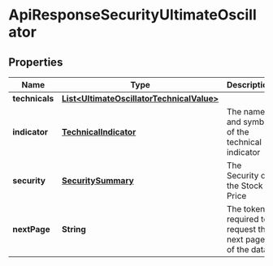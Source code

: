 
# ApiResponseSecurityUltimateOscillator

## Properties
Name | Type | Description | Notes
------------ | ------------- | ------------- | -------------
**technicals** | [**List&lt;UltimateOscillatorTechnicalValue&gt;**](UltimateOscillatorTechnicalValue.md) |  |  [optional]
**indicator** | [**TechnicalIndicator**](TechnicalIndicator.md) | The name and symbol of the technical indicator |  [optional]
**security** | [**SecuritySummary**](SecuritySummary.md) | The Security of the Stock Price |  [optional]
**nextPage** | **String** | The token required to request the next page of the data |  [optional]



